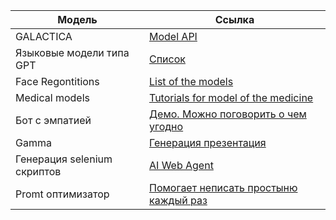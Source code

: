 | Модель | Ссылка |
| ------ | ------ |
| GALACTICA | [Model API](https://github.com/paperswithcode/galai) |
|Языковые модели типа GPT|[Список](https://www.reddit.com/r/LocalLLaMA/wiki/models/#wiki_llama_2_7b_uncensored)|
|Face Regontitions|[List of the models](https://github.com/ChanChiChoi/awesome-Face_Recognition)|
|Medical models|[Tutorials for model of the medicine](https://github.com/Project-MONAI/tutorials)|
|Бот с эмпатией|[Демо. Можно поговорить о чем угодно](https://demo.hume.ai/)|
|Gamma|[Генерация презентация](https://gamma.app/)|
|Генерация selenium скриптов|[AI Web Agent](https://github.com/lavague-ai/LaVague)|
|Promt оптимизатор|[Помогает неписать простыню каждый раз](https://app.hamming.ai/prompt-optimizer)|
